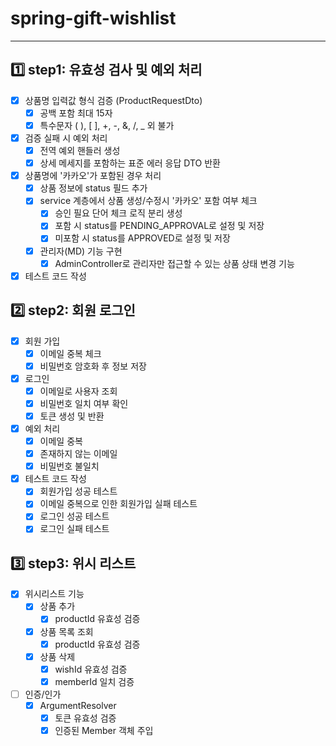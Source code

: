 # **spring-gift-wishlist**

***

## 1️⃣ step1: 유효성 검사 및 예외 처리

- [x] 상품명 입력값 형식 검증 (ProductRequestDto)
    - [x] 공백 포함 최대 15자
    - [x] 특수문자 ( ), [ ], +, -, &, /, _ 외 불가
- [x] 검증 실패 시 예외 처리
    - [x] 전역 예외 핸들러 생성
    - [x] 상세 메세지를 포함하는 표준 에러 응답 DTO 반환
- [x] 상품명에 '카카오'가 포함된 경우 처리
    - [x] 상품 정보에 status 필드 추가
    - [x] service 계층에서 상품 생성/수정시 '카카오' 포함 여부 체크
        - [x] 승인 필요 단어 체크 로직 분리 생성
        - [x] 포함 시 status를 PENDING_APPROVAL로 설정 및 저장
        - [x] 미포함 시 status를 APPROVED로 설정 및 저장
    - [x] 관리자(MD) 기능 구현
        - [x] AdminController로 관리자만 접근할 수 있는 상품 상태 변경 기능
- [x] 테스트 코드 작성

## 2️⃣ step2: 회원 로그인

- [x] 회원 가입
    - [x] 이메일 중복 체크
    - [x] 비밀번호 암호화 후 정보 저장
- [x] 로그인
    - [x] 이메일로 사용자 조회
    - [x] 비밀번호 일치 여부 확인
    - [x] 토큰 생성 및 반환
- [x] 예외 처리
    - [x] 이메일 중복
    - [x] 존재하지 않는 이메일
    - [x] 비밀번호 불일치
- [x] 테스트 코드 작성
    - [x] 회원가입 성공 테스트
    - [x] 이메일 중복으로 인한 회원가입 실패 테스트
    - [x] 로그인 성공 테스트
    - [x] 로그인 실패 테스트

## 3️⃣ step3: 위시 리스트

- [x] 위시리스트 기능
    - [x] 상품 추가
        - [x] productId 유효성 검증
    - [x] 상품 목록 조회
        - [x] productId 유효성 검증
    - [x] 상품 삭제
        - [x] wishId 유효성 검증
        - [x] memberId 일치 검증
- [ ] 인증/인가
    - [x] ArgumentResolver
        - [x] 토큰 유효성 검증
        - [x] 인증된 Member 객체 주입